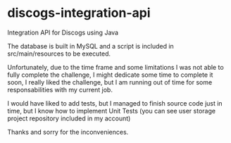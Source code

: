 # discogs-integration-api
Integration API for Discogs using Java

The database is built in MySQL and a script is included in src/main/resources to be executed.

Unfortunately, due to the time frame and some limitations I was not able to fully complete the challenge, I might dedicate some time to complete it soon, I really liked the challenge, but I am running out of time for some responsabilities with my current job.

I would have liked to add tests, but I managed to finish source code just in time, but I know how to implement Unit Tests (you can see user storage project repository included in my account)

Thanks and sorry for the inconveniences.
